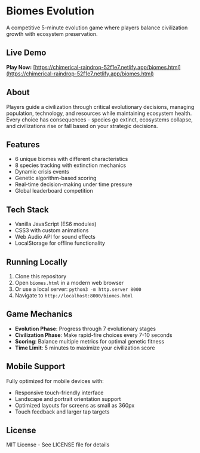 # Biomes Evolution

A competitive 5-minute evolution game where players balance civilization growth with ecosystem preservation.

## Live Demo

**Play Now:** [https://chimerical-raindrop-52f1e7.netlify.app/biomes.html](https://chimerical-raindrop-52f1e7.netlify.app/biomes.html)

## About

Players guide a civilization through critical evolutionary decisions, managing population, technology, and resources while maintaining ecosystem health. Every choice has consequences - species go extinct, ecosystems collapse, and civilizations rise or fall based on your strategic decisions.

## Features

- 6 unique biomes with different characteristics
- 8 species tracking with extinction mechanics
- Dynamic crisis events
- Genetic algorithm-based scoring
- Real-time decision-making under time pressure
- Global leaderboard competition

## Tech Stack

- Vanilla JavaScript (ES6 modules)
- CSS3 with custom animations
- Web Audio API for sound effects
- LocalStorage for offline functionality

## Running Locally

1. Clone this repository
2. Open `biomes.html` in a modern web browser
3. Or use a local server: `python3 -m http.server 8000`
4. Navigate to `http://localhost:8000/biomes.html`

## Game Mechanics

- **Evolution Phase**: Progress through 7 evolutionary stages
- **Civilization Phase**: Make rapid-fire choices every 7-10 seconds
- **Scoring**: Balance multiple metrics for optimal genetic fitness
- **Time Limit**: 5 minutes to maximize your civilization score

## Mobile Support

Fully optimized for mobile devices with:
- Responsive touch-friendly interface
- Landscape and portrait orientation support
- Optimized layouts for screens as small as 360px
- Touch feedback and larger tap targets

## License

MIT License - See LICENSE file for details
